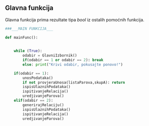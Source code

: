 ## Glavna funkcija  

Glavna funkcija prima rezultate tipa *bool* iz ostalih pomoćnih funkcija.

```python
###___MAIN FUNKCIJA___

def mainFunc():
    
    
    while (True):
        odabir = GlavniIzbornik()
        if(odabir == 1 or odabir == 2): break
        else: print("Krivi odabir, pokusajte ponovo!")

    if(odabir == 1): 
        unosPodataka()
        if not provjeraUnosa(listaParova,skupA): return
        ispisUlaznihPodataka()
        ispitivanjeRelacija()
        uredjivanjeParova()
    elif(odabir == 2): 
        generirajRelaciju()
        ispisUlaznihPodataka()
        ispitivanjeRelacija()
        uredjivanjeParova()
```
